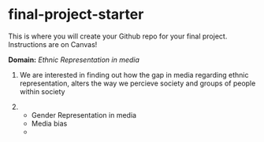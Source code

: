 # final-project-starter

This is where you will create your Github repo for your final project. Instructions are on Canvas!

**Domain:** *Ethnic Representation in media*

1. We are interested in finding out how the gap in media regarding ethnic representation, alters the way we percieve
society and groups of people within society

2. * Gender Representation in media
   * Media bias
   * 
